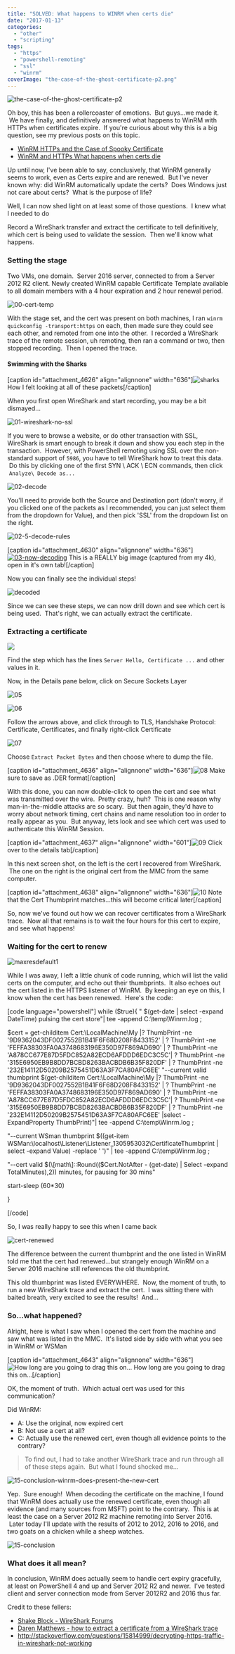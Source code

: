 ```yaml
---
title: "SOLVED: What happens to WINRM when certs die"
date: "2017-01-13"
categories: 
  - "other"
  - "scripting"
tags: 
  - "https"
  - "powershell-remoting"
  - "ssl"
  - "winrm"
coverImage: "the-case-of-the-ghost-certificate-p2.png"
---
```


![the-case-of-the-ghost-certificate-p2](images/the-case-of-the-ghost-certificate-p2.png)

Oh boy, this has been a rollercoaster of emotions.  But guys...we made it.  We have finally, and definitively answered what happens to WinRM with HTTPs when certificates expire.  If you're curious about why this is a big question, see my previous posts on this topic.

- [WinRM HTTPs and the Case of Spooky Certificate](http://foxdeploy.com/2016/09/16/winrm-https-and-the-case-of-ghost-certificate/)
- [WinRM and HTTPs What happens when certs die](http://foxdeploy.com/2016/09/13/winrm-and-https-what-happens-when-certs-die/)

Up until now, I've been able to say, conclusively, that WinRM generally seems to work, even as Certs expire and are renewed.  But I've never known why: did WinRM automatically update the certs?  Does Windows just not care about certs?  What is the purpose of life?

Well, I can now shed light on at least some of those questions.  I knew what I needed to do

Record a WireShark transfer and extract the certificate to tell definitively, which cert is being used to validate the session.  Then we'll know what happens.

### Setting the stage

Two VMs, one domain.  Server 2016 server, connected to from a Server 2012 R2 client. Newly created WinRM capable Certificate Template available to all domain members with a 4 hour expiration and 2 hour renewal period.

![00-cert-temp](images/00-cert-temp.png)

With the stage set, and the cert was present on both machines, I ran `winrm quickconfig -transport:https` on each, then made sure they could see each other, and remoted from one into the other.  I recorded a WireShark trace of the remote session, uh remoting, then ran a command or two, then stopped recording.  Then I opened the trace.

#### Swimming with the Sharks

\[caption id="attachment\_4626" align="alignnone" width="636"\]![sharks](images/sharks.gif) How I felt looking at all of these packets\[/caption\]

When you first open WireShark and start recording, you may be a bit dismayed...

![01-wireshark-no-ssl](images/01-wireshark-no-ssl.png)

If you were to browse a website, or do other transaction with SSL, WireShark is smart enough to break it down and show you each step in the transaction.  However, with PowerShell remoting using SSL over the non-standard support of `5986`, you have to tell WireShark how to treat this data.  Do this by clicking one of the first SYN \\ ACK \\ ECN commands, then click  `Analyze\ Decode as...`

![02-decode](images/02-decode.png)

You'll need to provide both the Source and Destination port (don't worry, if you clicked one of the packets as I recommended, you can just select them from the dropdown for Value), and then pick 'SSL' from the dropdown list on the right.

![02-5-decode-rules](images/02-5-decode-rules.png)

\[caption id="attachment\_4630" align="alignnone" width="636"\][![03-now-decoding](images/03-now-decoding.png)](https://foxdeploy.files.wordpress.com/2017/01/03-now-decoding.png) This is a REALLY big image (captured from my 4k), open in it's own tab!\[/caption\]

Now you can finally see the individual steps!

![decoded](images/decoded.png)

Since we can see these steps, we can now drill down and see which cert is being used.  That's right, we can actually extract the certificate.

### Extracting a certificate

![](images/04-breaking-it-down.png)

Find the step which has the lines `Server Hello, Certificate ...` and other values in it.

Now, in the Details pane below, click on Secure Sockets Layer

![05](images/05-finding-cert-1.png)

![06](images/06-finding-cert-2.png)

Follow the arrows above, and click through to TLS, Handshake Protocol: Certificate, Certificates, and finally right-click Certificate

![07](images/07-finding-cert-3.png)

Choose `Extract Packet Bytes` and then choose where to dump the file.

\[caption id="attachment\_4636" align="alignnone" width="636"\]![08](images/08-finding-cert-4.png) Make sure to save as .DER format\[/caption\]

With this done, you can now double-click to open the cert and see what was transmitted over the wire.  Pretty crazy, huh?  This is one reason why man-in-the-middle attacks are so scary.  But then again, they'd have to worry about network timing, cert chains and name resolution too in order to really appear as you.  But anyway, lets look and see which cert was used to authenticate this WinRM Session.

\[caption id="attachment\_4637" align="alignnone" width="601"\]![09](images/09-click-details.png) Click over to the details tab\[/caption\]

In this next screen shot, on the left is the cert I recovered from WireShark.  The one on the right is the original cert from the MMC from the same computer.

\[caption id="attachment\_4638" align="alignnone" width="636"\]![10](images/10-finding-cert-5.png) Note that the Cert Thumbprint matches...this will become critical later\[/caption\]

So, now we've found out how we can recover certificates from a WireShark trace.  Now all that remains is to wait the four hours for this cert to expire, and see what happens!

### Waiting for the cert to renew

![maxresdefault1](images/maxresdefault1.jpg)

While I was away, I left a little chunk of code running, which will list the valid certs on the computer, and echo out their thumbprints.  It also echoes out the cert listed in the HTTPS listener of WinRM.  By keeping an eye on this, I know when the cert has been renewed.  Here's the code:

\[code language="powershell"\] while ($true){ " $(get-date | select -expand DateTime) pulsing the cert store"| tee -append C:\\temp\\Winrm.log ;

$cert = get-childitem Cert:\\LocalMachine\\My |? ThumbPrint -ne '9D9362043DF0027552B1B41F6F68D208F8433152' | ? ThumbPrint -ne 'FEFFA38303FA0A3748683196E350D97F869AD690' | ? ThumbPrint -ne 'A878CC677E87D5FDC852A82ECD6AFDDD6EDC3C5C'| ? ThumbPrint -ne '315E6950EB9B8DD7BCBD8263BACBDB6B35F820DF' | ? ThumbPrint -ne '232E14112D50209B2575451D63A3F7CA80AFC6EE' "--current valid thumbprint $(get-childitem Cert:\\LocalMachine\\My |? ThumbPrint -ne '9D9362043DF0027552B1B41F6F68D208F8433152' | ? ThumbPrint -ne 'FEFFA38303FA0A3748683196E350D97F869AD690' | ? ThumbPrint -ne 'A878CC677E87D5FDC852A82ECD6AFDDD6EDC3C5C'| ? ThumbPrint -ne '315E6950EB9B8DD7BCBD8263BACBDB6B35F820DF' | ? ThumbPrint -ne '232E14112D50209B2575451D63A3F7CA80AFC6EE' |select -ExpandProperty ThumbPrint)"| tee -append C:\\temp\\Winrm.log ;

"--current WSman thumbprint $((get-item WSMan:\\localhost\\Listener\\Listener\_1305953032\\CertificateThumbprint | select -expand Value) -replace ' ')" | tee -append C:\\temp\\Winrm.log ;

"--cert valid $(\[math\]::Round(($Cert.NotAfter - (get-date) | Select -expand TotalMinutes),2)) minutes, for pausing for 30 mins"

start-sleep (60\*30)

}

\[/code\]

So, I was really happy to see this when I came back

![cert-renewed](images/cert-renewed.png)

The difference between the current thumbprint and the one listed in WinRM told me that the cert had renewed...but strangely enough WinRM on a Server 2016 machine still references the old thumbprint.

This old thumbprint was listed EVERYWHERE.  Now, the moment of truth, to run a new WireShark trace and extract the cert.  I was sitting there with baited breath, very excited to see the results!  And...

### So...what happened?

Alright, here is what I saw when I opened the cert from the machine and saw what was listed in the MMC.  It's listed side by side with what you see in WinRM or WSMan

\[caption id="attachment\_4643" align="alignnone" width="636"\]![How long are you going to drag this on...](images/conclustion-1.png) How long are you going to drag this on...\[/caption\]

OK, the moment of truth.  Which actual cert was used for this communication?

Did WinRM:

- A: Use the original, now expired cert
- B: Not use a cert at all?
- C: Actually use the renewed cert, even though all evidence points to the contrary?

> To find out, I had to take another WireShark trace and run through all of these steps again.  But what I found shocked me...

![15-conclusion-winrm-does-present-the-new-cert](images/15-conclusion-winrm-does-present-the-new-cert.png)

Yep.  Sure enough!  When decoding the certificate on the machine, I found that WinRM does actually use the renewed certificate, even though all evidence (and many sources from MSFT) point to the contrary.  This is at least the case on a Server 2012 R2 machine remoting into Server 2016.  Later today I'll update with the results of 2012 to 2012, 2016 to 2016, and two goats on a chicken while a sheep watches.

![15-conclusion](images/15-conclusion.png)

### What does it all mean?

In conclusion, WinRM does actually seem to handle cert expiry gracefully, at least on PowerShell 4 and up and Server 2012 R2 and newer.  I've tested client and server connection mode from Server 2012R2 and 2016 thus far.

Credit to these fellers:

- [Shake Block - WireShark Forums](https://www.wireshark.org/lists/wireshark-users/201003/msg00080.html)
- [Daren Matthews - how to extract a certificate from a WireShark trace](http://mccltd.net/blog/?p=2036)
- http://stackoverflow.com/questions/15814999/decrypting-https-traffic-in-wireshark-not-working
